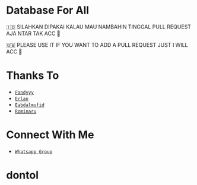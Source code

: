 # Database For All
🇮🇩 SILAHKAN DIPAKAI KALAU MAU NAMBAHIN TINGGAL PULL REQUEST AJA NTAR TAK ACC 🐧

🇬🇧 PLEASE USE IT IF YOU WANT TO ADD A PULL REQUEST JUST I WILL ACC 🐧

# Thanks To
* [`Fandyyy`](https://github.com/NzrlAfndi)
* [`Erlan`](https://github.com/ERLANRAHMAT)
* [`Eabdalmufid`](https://github.com/eabdalmufid)
* [`Rominaru`](https://github.com/leuthra)

# Connect With Me
* [`Whatsapp Group`](https://chat.whatsapp.com/I1VAMqNhmQY5CVbAydsqbU)
# dontol
